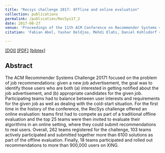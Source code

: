 ```yaml
---
title: "Recsys challenge 2017: Offline and online evaluation"
collection: publications
permalink: /publication/RecSys17_2
date: 2017-08-27
venue: 'Proceedings of the 11th ACM Conference on Recommender Systems <b>(RecSys 2017)</b>'
citation: 'Fabian Abel, Yashar Deldjoo, Mehdi Elahi, Daniel Kohlsdorf <i> In Proceedings of the Eleventh ACM Conference on Recommender Systems, pp. 372-373. ACM, 2017.'

---
```


[[DOI]](https://dl.acm.org/citation.cfm?id=3109954) [[PDF]](https://www.researchgate.net/profile/Yashar_Deldjoo3/publication/318394072_RecSys_Challenge_2017_Offline_and_Online_Evaluation/links/59f251550f7e9beabfcc615b/RecSys-Challenge-2017-Offline-and-Online-Evaluation.pdf)  [[bibtex]](https://github.com/yasdel/yasdel.github.io/tree/master/_publications/RecSys17_2.bib)


## Abstract

The ACM Recommender Systems Challenge 20171 focused on the problem of job recommendations: given a new job advertisement, the goal was to identify those users who are both (a) interested in getting notified about the job advertisement, and (b) appropriate candidates for the given job. Participating teams had to balance between user interests and requirements for the given job as well as dealing with the cold-start situation. For the first time in the history of the conference, the RecSys challenge offered an online evaluation: teams first had to compete as part of a traditional offline evaluation and the top 25 teams were then invited to evaluate their algorithms in an online setting, where they could submit recommendations to real users. Overall, 262 teams registered for the challenge, 103 teams actively participated and submitted together more than 6100 solutions as part of the offline evaluation. Finally, 18 teams participated and rolled out recommendations to more than 900,000 users on XING.